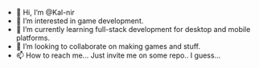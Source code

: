 - 👋 Hi, I’m @Kal-nir
- 👀 I’m interested in game development.
- 🌱 I’m currently learning full-stack development for desktop and mobile platforms.
- 💞️ I’m looking to collaborate on making games and stuff.
- 📫 How to reach me... Just invite me on some repo.. I guess...

<!---
Kal-nir/Kal-nir is a ✨ special ✨ repository because its `README.md` (this file) appears on your GitHub profile.
You can click the Preview link to take a look at your changes.
--->
